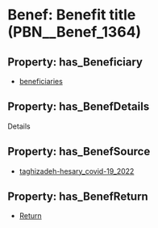 # Benef: __Benefit title__ (PBN__Benef_1364)

## Property: has_Beneficiary

* [beneficiaries](../Stakeholder/PBN__Stakeholder_454)

## Property: has_BenefDetails

Details

## Property: has_BenefSource

* [taghizadeh-hesary_covid-19_2022](../Article/PBN__Article_292)

## Property: has_BenefReturn

* [Return](../BenefReturn/PBN__BenefReturn_1550)

